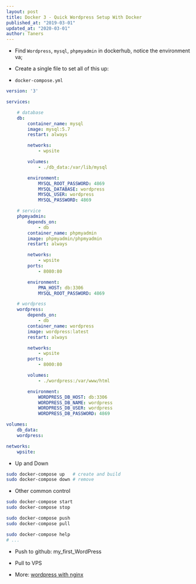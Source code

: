 ```yaml
---
layout: post
title: Docker 3 - Quick Wordpress Setup With Docker
published_at: "2019-03-01"
updated_at: "2020-03-01"
author: Taners
---
```


- Find `Wordpress`, `mysql`, `phpmyadmin` in dockerhub, notice the environment va;

- Create a single file to set all of this up:

- `docker-compose.yml`

```yml
version: '3'

services: 

    # database
    db:
        container_name: mysql
        image: mysql:5.7
        restart: always

        networks: 
            - wpsite

        volumes: 
            - ./db_data:/var/lib/mysql

        environment: 
            MYSQL_ROOT_PASSWORD: 4869
            MYSQL_DATABASE: wordpress
            MYSQL_USER: wordpress
            MYSQL_PASSWORD: 4869

    # service
    phpmyadmin:
        depends_on: 
            - db
        container_name: phpmyadmin
        image: phpmyadmin/phpmyadmin
        restart: always

        networks: 
            - wpsite
        ports: 
            - 8080:80

        environment: 
            PMA_HOST: db:3306
            MYSQL_ROOT_PASSWORD: 4869

    # wordpress
    wordpress:
        depends_on: 
            - db
        container_name: wordpress
        image: wordpress:latest
        restart: always

        networks: 
            - wpsite
        ports: 
            - 8000:80

        volumes: 
            - ./wordpress:/var/www/html

        environment: 
            WORDPRESS_DB_HOST: db:3306
            WORDPRESS_DB_NAME: wordpress
            WORDPRESS_DB_USER: wordpress
            WORDPRESS_DB_PASSWORD: 4869

volumes: 
    db_data:
    wordpress: 

networks: 
    wpsite:
```

- Up and Down

```bash
sudo docker-compose up   # create and build
sudo docker-compose down # remove 
```

- Other common control

```bash
sudo docker-compose start
sudo docker-compose stop

sudo docker-compose push 
sudo docker-compose pull

sudo docker-compose help
# ...
```

- Push to github: my_first_WordPress

- Pull to VPS

- More: [wordpress with nginx](https://www.digitalocean.com/community/tutorials/how-to-install-wordpress-with-docker-compose)